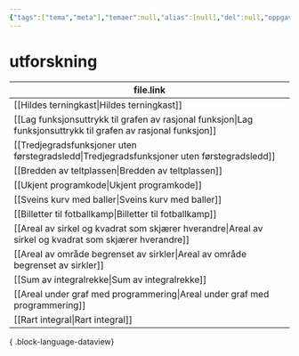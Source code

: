 ```yaml
---
{"tags":["tema","meta"],"temaer":null,"alias":[null],"del":null,"oppgave":null,"fag":null,"eksamen":null,"dg-publish":true,"title":"utforskning","date":"2023-06-01","modified":"2023-06-01","permalink":"/temaer/utforskning/","dgPassFrontmatter":true}
---
```



# utforskning
| file.link                                                                                                         |
| ----------------------------------------------------------------------------------------------------------------- |
| [[Hildes terningkast\|Hildes terningkast]]                                                                     |
| [[Lag funksjonsuttrykk til grafen av rasjonal funksjon\|Lag funksjonsuttrykk til grafen av rasjonal funksjon]] |
| [[Tredjegradsfunksjoner uten førstegradsledd\|Tredjegradsfunksjoner uten førstegradsledd]]                     |
| [[Bredden av teltplassen\|Bredden av teltplassen]]                                                             |
| [[Ukjent programkode\|Ukjent programkode]]                                                                     |
| [[Sveins kurv med baller\|Sveins kurv med baller]]                                                             |
| [[Billetter til fotballkamp\|Billetter til fotballkamp]]                                                       |
| [[Areal av sirkel og kvadrat som skjærer hverandre\|Areal av sirkel og kvadrat som skjærer hverandre]]         |
| [[Areal av område begrenset av sirkler\|Areal av område begrenset av sirkler]]                                 |
| [[Sum av integralrekke\|Sum av integralrekke]]                                                                 |
| [[Areal under graf med programmering\|Areal under graf med programmering]]                                     |
| [[Rart integral\|Rart integral]]                                                                               |

{ .block-language-dataview}
